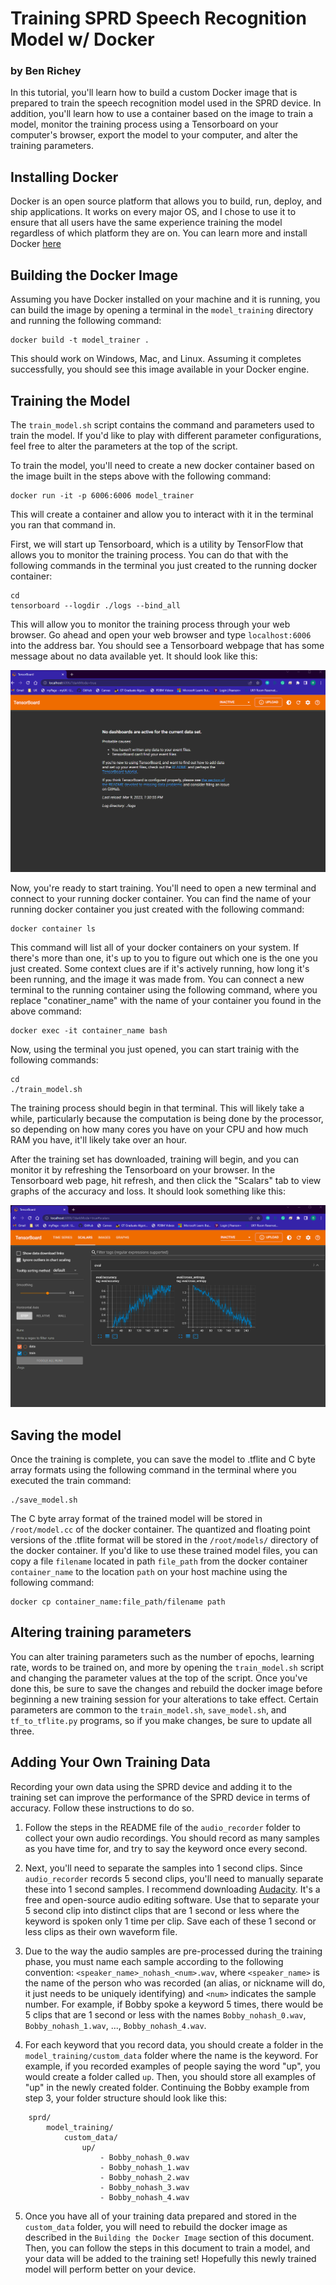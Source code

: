 # Training SPRD Speech Recognition Model w/ Docker
### by Ben Richey

In this tutorial, you'll learn how to build a custom Docker image that is
prepared to train the speech recognition model used in the SPRD device. In
addition, you'll learn how to use a container based on the image to train
a model, monitor the training process using a Tensorboard on your computer's
browser, export the model to your computer, and alter the training parameters.

## Installing Docker

Docker is an open source platform that allows you to build, run, deploy, and
ship applications. It works on every major OS, and I chose to use it to
ensure that all users have the same experience training the model regardless of
which platform they are on. You can learn more and install Docker [here](https://docs.docker.com/get-docker/)

## Building the Docker Image

Assuming you have Docker installed on your machine and it is running, you can
build the image by opening a terminal in the `model_training` directory and
running the following command:

```
docker build -t model_trainer .
```

This should work on Windows, Mac, and Linux. Assuming it completes successfully,
you should see this image available in your Docker engine.

## Training the Model

The `train_model.sh` script contains the command and parameters used to train
the model. If you'd like to play with different parameter configurations, feel
free to alter the parameters at the top of the script.

To train the model, you'll need to create a new docker container based on the
image built in the steps above with the following command:

```
docker run -it -p 6006:6006 model_trainer
```

This will create a container and allow you to interact with it in the terminal
you ran that command in.

First, we will start up Tensorboard, which is a utility by TensorFlow that
allows you to monitor the training process. You can do that with the following
commands in the terminal you just created to the running docker container:

```
cd
tensorboard --logdir ./logs --bind_all
```

This will allow you to monitor the training process through your web browser.
Go ahead and open your web browser and type `localhost:6006` into the address
bar. You should see a Tensorboard webpage that has some message about no data
available yet. It should look like this:

![Empty Tensorboard](./images/empty_tensorboard.png)

Now, you're ready to start training. You'll need to open a new terminal and
connect to your running docker container. You can find the name of your running
docker container you just created with the following command:

```
docker container ls
```

This command will list all of your docker containers on your system. If there's
more than one, it's up to you to figure out which one is the one you just
created. Some context clues are if it's actively running, how long it's been
running, and the image it was made from. You can connect a new terminal to the
running container using the following command, where you replace
"conatiner_name" with the name of your container you found in the above command:

```
docker exec -it container_name bash
```

Now, using the terminal you just opened, you can start trainig with the
following commands:

```
cd
./train_model.sh
```

The training process should begin in that terminal. This will likely take a
while, particularly because the computation is being done by the processor, so
depending on how many cores you have on your CPU and how much RAM you have,
it'll likely take over an hour.

After the training set has downloaded, training will begin, and you can monitor
it by refreshing the Tensorboard on your browser. In the Tensorboard web page,
hit refresh, and then click the "Scalars" tab to view graphs of the accuracy and
loss. It should look something like this:

![Full Tensorboard](./images/TensorBoardDuringTraining.png)

## Saving the model

Once the training is complete, you can save the model to .tflite and C byte
array formats using the following command in the terminal where you executed
the train command:

```
./save_model.sh
```

The C byte array format of the trained model will be stored in `/root/model.cc`
of the docker container. The quantized and floating point versions of the
.tflite format will be stored in the `/root/models/` directory of the docker
container. If you'd like to use these trained model files, you can copy a file
`filename` located in path `file_path` from the docker container
`container_name` to the location `path` on your host machine using the following
command:

```
docker cp container_name:file_path/filename path
```

## Altering training parameters

You can alter training parameters such as the number of epochs, learning rate,
words to be trained on, and more by opening the `train_model.sh` script and
changing the parameter values at the top of the script. Once you've done this,
be sure to save the changes and rebuild the docker image before beginning a new
training session for your alterations to take effect. Certain parameters are
common to the `train_model.sh`, `save_model.sh`, and `tf_to_tflite.py`
programs, so if you make changes, be sure to update all three.

## Adding Your Own Training Data

Recording your own data using the SPRD device and adding it to the training set
can improve the performance of the SPRD device in terms of accuracy. Follow
these instructions to do so.

1. Follow the steps in the README file of the `audio_recorder` folder to collect
your own audio recordings. You should record as many samples as you have time
for, and try to say the keyword once every second.

2. Next, you'll need to separate the samples into 1 second clips. Since
`audio_recorder` records 5 second clips, you'll need to manually separate these
into 1 second samples. I recommend downloading
[Audacity](https://www.audacityteam.org/). It's a free and open-source audio
editing software. Use that to separate your 5 second clip into distinct clips
that are 1 second or less where the keyword is spoken only 1 time per clip. Save
each of these 1 second or less clips as their own waveform file.

3. Due to the way the audio samples are pre-processed during the training phase,
you must name each sample according to the following convention:
`<speaker_name>_nohash_<num>.wav`, where `<speaker_name>` is the name of the
person who was recorded (an alias, or nickname will do, it just needs to be
uniquely identifying) and `<num>` indicates the sample number. For example, if
Bobby spoke a keyword 5 times, there would be 5 clips that are 1 second or less
with the names `Bobby_nohash_0.wav`, `Bobby_nohash_1.wav`, ...,
`Bobby_nohash_4.wav`.

4. For each keyword that you record data, you should create a folder in the
`model_training/custom_data` folder where the name is the keyword. For example,
if you recorded examples of people saying the word "up", you would create a
folder called `up`. Then, you should store all examples of "up" in the newly
created folder. Continuing the Bobby example from step 3, your folder structure
should look like this:
```
    sprd/
        model_training/
            custom_data/
                up/
                    - Bobby_nohash_0.wav
                    - Bobby_nohash_1.wav
                    - Bobby_nohash_2.wav
                    - Bobby_nohash_3.wav
                    - Bobby_nohash_4.wav
```

5. Once you have all of your training data prepared and stored in the
`custom_data` folder, you will need to rebuild the docker image as described in
the `Building the Docker Image` section of this document. Then, you can follow
the steps in this document to train a model, and your data will be added to the
training set! Hopefully this newly trained model will perform better on your
device.

